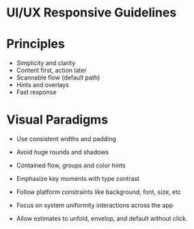 # UI/UX Responsive Guidelines

# Principles
- Simplicity and clarity
- Content first, action later
- Scannable flow (default path)
- Hints and overlays
- Fast response

# Visual Paradigms

- Use consistent widths and padding
- Avoid huge rounds and shadows
- Contained flow, groups and color hints
- Emphasize key moments with type contrast
- Follow platform constraints like background, font, size, etc

- Focus on system uniformity interactions across the app
- Allow estimates to unfold, envelop, and default without click.